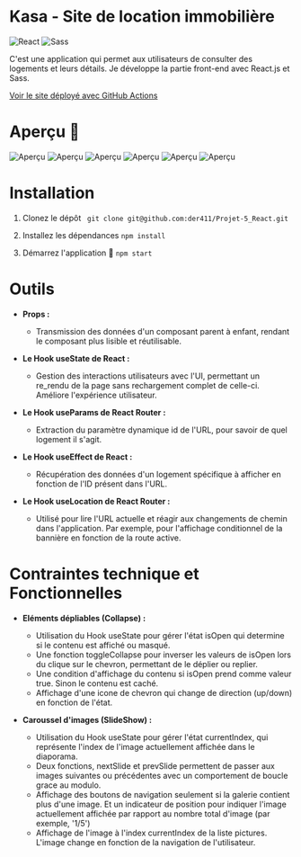 # Kasa - Site de location immobilière 
![React](https://img.shields.io/badge/React-61DAFB?logo=react&logoColor=white&style=for-the-badge)
![Sass](https://img.shields.io/badge/Sass-CC6699?logo=sass&logoColor=white&style=for-the-badge)

C'est une application qui permet aux utilisateurs de consulter des logements et leurs détails. Je développe la partie front-end avec React.js et Sass.

[Voir le site déployé avec GitHub Actions](https://der411.github.io/Projet-5_React/)

# Aperçu 🎨

![Aperçu](https://live.staticflickr.com/65535/53991302251_60d71b31f8_n.jpg)
![Aperçu](https://live.staticflickr.com/65535/53991532253_4b710cec67_n.jpg)
![Aperçu](https://live.staticflickr.com/65535/53991302241_c200bf855a_n.jpg)
![Aperçu](https://live.staticflickr.com/65535/53990407302_47712373ef_n.jpg)
![Aperçu](https://live.staticflickr.com/65535/53991727705_dfeb759d7b_n.jpg)
![Aperçu](https://live.staticflickr.com/65535/53990407052_543ecec2d2_n.jpg)

# Installation
1. Clonez le dépôt
``` git clone git@github.com:der411/Projet-5_React.git```

2. Installez les dépendances
   ```npm install```

3. Démarrez l'application 🚀
   ```npm start```

# Outils
 - **Props :**
   - Transmission des données d'un composant parent à enfant, rendant le composant plus lisible et réutilisable.
   
 - **Le Hook useState de React :**
   - Gestion des interactions utilisateurs avec l'UI, permettant un re_rendu de la page sans rechargement complet de celle-ci. Améliore l'expérience utilisateur.

- **Le Hook useParams de React Router :**
  - Extraction du paramètre dynamique id de l'URL, pour savoir de quel logement il s'agit.
    
- **Le Hook useEffect de React :**
  - Récupération des données d'un logement spécifique à afficher en fonction de l'ID présent dans l'URL.
 
- **Le Hook useLocation de React Router :**
  - Utilisé pour lire l'URL actuelle et réagir aux changements de chemin dans l'application. Par exemple, pour l'affichage conditionnel de la bannière en fonction de la route active.

# Contraintes technique et Fonctionnelles

- **Eléments dépliables (Collapse) :**
  - Utilisation du Hook useState pour gérer l'état isOpen qui determine si le contenu est affiché ou masqué.
  - Une fonction toggleCollapse pour inverser les valeurs de isOpen lors du clique sur le chevron, permettant de le déplier ou replier.
  - Une condition d'affichage du contenu si isOpen prend comme valeur true. Sinon le contenu est caché.
  - Affichage d'une icone de chevron qui change de direction (up/down) en fonction de l'état.

- **Caroussel d'images (SlideShow) :**
  - Utilisation du Hook useState pour gérer l'état currentIndex, qui représente l'index de l'image actuellement affichée dans le diaporama.
  - Deux fonctions, nextSlide et prevSlide permettent de passer aux images suivantes ou précédentes avec un comportement de boucle grace au modulo.
  - Affichage des boutons de navigation seulement si la galerie contient plus d'une image. Et un indicateur de position pour indiquer l'image actuellement affichée par rapport au nombre total d'image (par exemple, '1/5')
  - Affichage de l'image à l'index currentIndex de la liste pictures. L'image change en fonction de la navigation de l'utilisateur.

